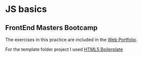 # JS basics

## FrontEnd Masters Bootcamp

The exercises in this practice are included in the [Web Portfolio](https://catabuades.github.io/allwomen-porfolio/).

For the template folder project I used [HTML5 Boilerplate](https://html5boilerplate.com/)